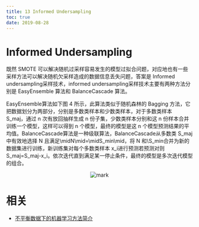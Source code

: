 ```yaml
---
title: 13 Informed Undersampling
toc: true
date: 2019-08-28
---
```


# Informed Undersampling

既然 SMOTE 可以解决随机过采样容易发生的模型过拟合问题，对应地也有一些采样方法可以解决随机欠采样造成的数据信息丢失问题，答案是 Informed undersampling采样技术，informed undersampling采样技术主要有两种方法分别是 EasyEnsemble 算法和 BalanceCascade 算法。

EasyEnsemble算法如下图 4 所示，此算法类似于随机森林的 Bagging 方法，它把数据划分为两部分，分别是多数类样本和少数类样本，对于多数类样本 S_maj，通过 n 次有放回抽样生成 n 份子集，少数类样本分别和这 n 份样本合并训练一个模型，这样可以得到 n 个模型，最终的模型是这 n 个模型预测结果的平均值。BalanceCascade算法是一种级联算法，BalanceCascade从多数类 S_maj中有效地选择 N 且满足\midN\mid=\midS_min\mid，将 N 和\S_min合并为新的数据集进行训练，新训练集对每个多数类样本 x_i进行预测若预测对则 S_maj=S_maj-x_i。依次迭代直到满足某一停止条件，最终的模型是多次迭代模型的组合。

<center>

![mark](http://images.iterate.site/blog/image/20190828/xTuLpiCdoXnS.png?imageslim)

</center>






# 相关

- [不平衡数据下的机器学习方法简介](http://baogege.info/2015/11/16/learning-from-imbalanced-data/)
